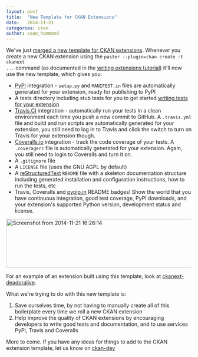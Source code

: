 ```yaml
---
layout: post
title:  "New Template for CKAN Extensions"
date:   2014-11-21
categories: ckan
author: sean_hammond
---
```

We've just <a href=" https://github.com/ckan/ckan/pull/1956">merged a new template for CKAN extensions</a>. Whenever you create a new CKAN extension using the <code>paster --plugin=ckan create -t ckanext ...</code> command (as documented in the <a href="http://docs.ckan.org/en/latest/extensions/tutorial.html">writing extensions tutorial</a>) it'll now use the new template, which gives you:

<ul>
  <li><a href="https://pypi.python.org/pypi">PyPI</a> integration - <code>setup.py</code> and <code>MANIFEST.in</code> files are automatically generated for your extension, ready for publishing to PyPI</li>
  
  <li>A tests directory including stub tests for you to get started <a href="http://docs.ckan.org/en/latest/extensions/testing-extensions.html">writing tests for your extension</a></li>

  <li><a href="https://travis-ci.org/">Travis CI</a> integration - automatically run your tests in a clean environment each time you push a new commit to GitHub. A <code>.travis.yml</code> file and build and run scripts are automatically generated for your extension, you still need to log in to Travis and click the switch to turn on Travis for your extension though.</li>

  <li><a href="https://coveralls.io/">Coveralls.io</a> integration - track the code coverage of your tests. A <code>.coveragerc</code> file is automatically generated for your extension. Again, you still need to login to Coveralls and turn it on.</li>

  <li>A <code>.gitignore</code> file</li>

  <li>A <code>LICENSE</code> file (uses the GNU AGPL by default)</li>

  <li>A <a href="http://docutils.sourceforge.net/rst.html">reStructuredText</a> <code>README</code> file with a skeleton documentation structure including generated installation and configuration instructions, how to run the tests, etc</li>

  <li>Travis, Coveralls and <a href="https://pypip.in/">pypip.in</a> README badges! Show the world that you have continuous integration, good test coverage, PyPI downloads, and your extension's supported Python version, development status and license.</li>
</ul>

<img src="http://ckan.okblogfarm.org/files/2014/11/Screenshot-from-2014-11-21-162614.png" alt="Screenshot from 2014-11-21 16:26:14" width="686" height="133" class="aligncenter size-full wp-image-3409" style="background:transparent;" />

For an example of an extension built using this template, look at <a href="https://github.com/ckan/ckanext-deadoralive">ckanext-deadoralive</a>.

What we're trying to do with this new template is:

<ol>
  <li>Save ourselves time, by not having to manually create all of this boilerplate every time we roll a new CKAN extension</li>
  <li>Help improve the quality of CKAN extensions by encouraging developers to write good tests and documentation, and to use services PyPI, Travis and Coveralls</li>
</ol>

More to come. If you have any ideas for things to add to the CKAN extension template, let us know on <a href="https://lists.okfn.org/mailman/listinfo/ckan-dev">ckan-dev</a>
